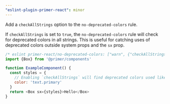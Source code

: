```yaml
---
"eslint-plugin-primer-react": minor
---
```


Add a `checkAllStrings` option to the `no-deprecated-colors` rule.

If `checkAllStrings` is set to `true`, the `no-deprecated-colors` rule will check for deprecated colors in all strings. This is useful for catching uses of deprecated colors outside system props and the `sx` prop.

  ```js
  /* eslint primer-react/no-deprecated-colors: ["warn", {"checkAllStrings": true}] */
  import {Box} from '@primer/components'

  function ExampleComponent() {
    const styles = {
      // Enabling `checkAllStrings` will find deprecated colors used like this:
      color: 'text.primary'
    }
    return <Box sx={styles}>Hello</Box>
  }
  ```
